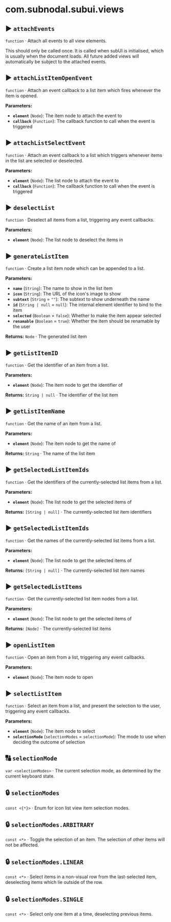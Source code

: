 # com.subnodal.subui.views
## ▶️ `attachEvents`
`function` · Attach all events to all view elements.


This should only be called once. It is called when subUI is
initialised, which is usually when the document loads. All future
added views will automatically be subject to the attached events.

## ▶️ `attachListItemOpenEvent`
`function` · Attach an event callback to a list item which fires whenever the item is opened.

**Parameters:**
* **`element`** (`Node`): The item node to attach the event to
* **`callback`** (`Function`): The callback function to call when the event is triggered

## ▶️ `attachListSelectEvent`
`function` · Attach an event callback to a list which triggers whenever items in the list are selected or deselected.

**Parameters:**
* **`element`** (`Node`): The list node to attach the event to
* **`callback`** (`Function`): The callback function to call when the event is triggered

## ▶️ `deselectList`
`function` · Deselect all items from a list, triggering any event callbacks.

**Parameters:**
* **`element`** (`Node`): The list node to deselect the items in

## ▶️ `generateListItem`
`function` · Create a list item node which can be appended to a list.

**Parameters:**
* **`name`** (`String`): The name to show in the list item
* **`icon`** (`String`): The URL of the icon's image to show
* **`subtext`** (`String` = `""`): The subtext to show underneath the name
* **`id`** (`String | null` = `null`): The internal element identifier to bind to the item
* **`selected`** (`Boolean` = `false`): Whether to make the item appear selected
* **`renamable`** (`Boolean` = `true`): Whether the item should be renamable by the user

**Returns:** `Node` · The generated list item

## ▶️ `getListItemID`
`function` · Get the identifier of an item from a list.

**Parameters:**
* **`element`** (`Node`): The item node to get the identifier of

**Returns:** `String | null` · The identifier of the list item

## ▶️ `getListItemName`
`function` · Get the name of an item from a list.

**Parameters:**
* **`element`** (`Node`): The item node to get the name of

**Returns:** `String` · The name of the list item

## ▶️ `getSelectedListItemIds`
`function` · Get the identifiers of the currently-selected list items from a list.

**Parameters:**
* **`element`** (`Node`): The list node to get the selected items of

**Returns:** `[String | null]` · The currently-selected list item identifiers

## ▶️ `getSelectedListItemIds`
`function` · Get the names of the currently-selected list items from a list.

**Parameters:**
* **`element`** (`Node`): The list node to get the selected items of

**Returns:** `[String | null]` · The currently-selected list item names

## ▶️ `getSelectedListItems`
`function` · Get the currently-selected list item nodes from a list.

**Parameters:**
* **`element`** (`Node`): The list node to get the selected items of

**Returns:** `[Node]` · The currently-selected list items

## ▶️ `openListItem`
`function` · Open an item from a list, triggering any event callbacks.

**Parameters:**
* **`element`** (`Node`): The item node to open

## ▶️ `selectListItem`
`function` · Select an item from a list, and present the selection to the user, triggering any event callbacks.

**Parameters:**
* **`element`** (`Node`): The item node to select
* **`selectionMode`** (`selectionModes` = `selectionMode`): The mode to use when deciding the outcome of selection

## 🔠️ `selectionMode`
`var <selectionModes>` · The current selection mode, as determined by the current keyboard state.

## 🔒️ `selectionModes`
`const <{*}>` · Enum for icon list view item selection modes.

## 🔒️ `selectionModes.ARBITRARY`
`const <*>` · Toggle the selection of an item. The selection of other items will not be affected.

## 🔒️ `selectionModes.LINEAR`
`const <*>` · Select items in a non-visual row from the last-selected item, deselecting items which lie outside of the row.

## 🔒️ `selectionModes.SINGLE`
`const <*>` · Select only one item at a time, deselecting previous items.